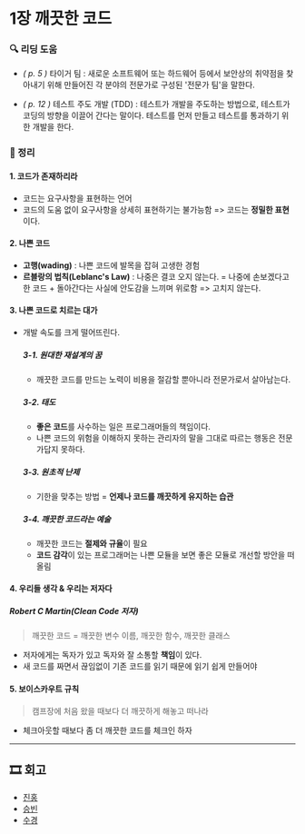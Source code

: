 # 1장 깨끗한 코드

### 🔍 리딩 도움
- _( p. 5 )_ 타이거 팀 : 새로운 소프트웨어 또는 하드웨어 등에서 보안상의 취약점을 찾아내기 위해 만들어진 각 분야의 전문가로 구성된 '전문가 팀'을 말한다.

- _( p. 12 )_ 테스트 주도 개발 (TDD) : 테스트가 개발을 주도하는 방법으로, 테스트가 코딩의 방향을 이끌어 간다는 말이다. 테스트를 먼저 만들고 테스트를 통과하기 위한 개발을 한다.


### 📝 정리

#### 1. 코드가 존재하리라
- 코드는 요구사항을 표현하는 언어
- 코드의 도움 없이 요구사항을 상세히 표현하기는 불가능함 => 코드는 **정밀한 표현**이다.

#### 2. 나쁜 코드
- **고행(wading)** : 나쁜 코드에 발목을 잡혀 고생한 경험
- **르블랑의 법칙(Leblanc's Law)** : 나중은 결코 오지 않는다. 
  = 나중에 손보겠다고 한 코드 + 돌아간다는 사실에 안도감을 느끼며 위로함 => 고치지 않는다.

#### 3. 나쁜 코드로 치르는 대가
- 개발 속도를 크게 떨어뜨린다.

  ##### 3-1. 원대한 재설계의 꿈
  -  깨끗한 코드를 만드는 노력이 비용을 절감할 뿐아니라 전문가로서 살아남는다.

  ##### 3-2. 태도
  - **좋은 코드**를 사수하는 일은 프로그래머들의 책임이다.
  - 나쁜 코드의 위험을 이해하지 못하는 관리자의 말을 그대로 따르는 행동은 전문가답지 못하다.

  ##### 3-3. 원초적 난제
  - 기한을 맞추는 방법 = **언제나 코드를 깨끗하게 유지하는 습관**

  ##### 3-4. 깨끗한 코드라는 예술
  - 깨끗한 코드는 **절제와 규율**이 필요
  - **코드 감각**이 있는 프로그래머는 나쁜 모듈을 보면 좋은 모듈로 개선할 방안을 떠올림

#### 4. 우리들 생각 & 우리는 저자다
  ##### Robert C Martin(Clean Code 저자)
  > 깨끗한 코드 = 깨끗한 변수 이름, 깨끗한 함수, 깨끗한 클래스

- 저자에게는 독자가 있고 독자와 잘 소통할 **책임**이 있다.
- 새 코드를 짜면서 끊임없이 기존 코드를 읽기 때문에 읽기 쉽게 만들어야

#### 5. 보이스카우트 규칙
> 캠프장에 처음 왔을 때보다 더 깨끗하게 해놓고 떠나라
- 체크아웃할 때보다 좀 더 깨끗한 코드를 체크인 하자

---

## 🎞 회고

- [진홍](./kjh.md)
- [승빈](./wsb.md)
- [수경](./hsk.md)